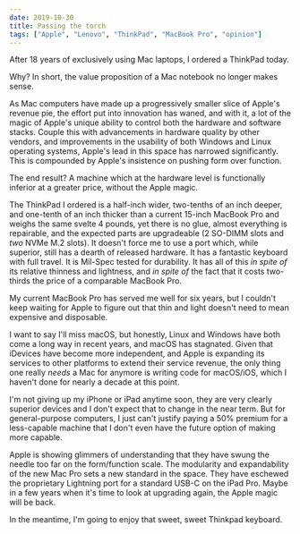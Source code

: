 ```yaml
---
date: 2019-10-30
title: Passing the torch
tags: ["Apple", "Lenovo", "ThinkPad", "MacBook Pro", "opinion"]
---
```


After 18 years of exclusively using Mac laptops, I ordered a ThinkPad today.

Why? In short, the value proposition of a Mac notebook no longer makes sense.

As Mac computers have made up a progressively smaller slice of Apple's revenue pie, the effort put into innovation has waned, and with it, a lot of the magic of Apple's unique ability to control both the hardware and software stacks. Couple this with advancements in hardware quality by other vendors, and improvements in the usability of both Windows and Linux operating systems, Apple's lead in this space has narrowed significantly. This is compounded by Apple's insistence on pushing form over function.

The end result? A machine which at the hardware level is functionally inferior at a greater price, without the Apple magic.

The ThinkPad I ordered is a half-inch wider, two-tenths of an inch deeper, and one-tenth of an inch thicker than a current 15-inch MacBook Pro and weighs the same svelte 4 pounds, yet there is no glue, almost everything is repairable, and the expected parts are upgradeable (2 SO-DIMM slots and _two_ NVMe M.2 slots). It doesn't force me to use a port which, while superior, still has a dearth of released hardware. It has a fantastic keyboard with full travel. It is Mil-Spec tested for durability. It has all of this _in spite of_ its relative thinness and lightness, and _in spite of_ the fact that it costs two-thirds the price of a comparable MacBook Pro.

My current MacBook Pro has served me well for six years, but I couldn't keep waiting for Apple to figure out that thin and light doesn't need to mean expensive and disposable. 

I want to say I'll miss macOS, but honestly, Linux and Windows have both come a long way in recent years, and macOS has stagnated. Given that iDevices have become more independent, and Apple is expanding its services to other platforms to extend their service revenue, the only thing one really _needs_ a Mac for anymore is writing code for macOS/iOS, which I haven't done for nearly a decade at this point.

I'm not giving up my iPhone or iPad anytime soon, they are very clearly superior devices and I don't expect that to change in the near term. But for general-purpose computers, I just can't justify paying a 50% premium for a less-capable machine that I don't even have the future option of making more capable.

Apple is showing glimmers of understanding that they have swung the needle too far on the form/function scale. The modularity and expandability of the new Mac Pro sets a new standard in the space. They have eschewed the proprietary Lightning port for a standard USB-C on the iPad Pro. Maybe in a few years when it's time to look at upgrading again, the Apple magic will be back.

In the meantime, I'm going to enjoy that sweet, sweet Thinkpad keyboard.
